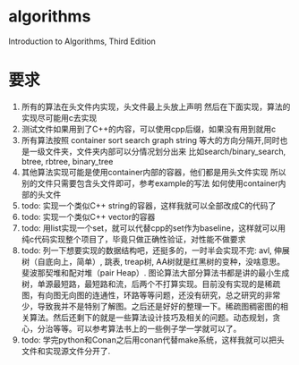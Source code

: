 # algorithms
Introduction to Algorithms, Third Edition

# 要求
1. 所有的算法在头文件内实现，头文件最上头放上声明 然后在下面实现，算法的实现尽可能用c去实现
2. 测试文件如果用到了C++的内容，可以使用cpp后缀，如果没有用到就用c
3. 所有算法按照 container sort search graph string 等大的方向分隔开,同时也是一级文件夹，文件夹内部可以分情况划分出来 比如search/binary_search, btree, rbtree, binary_tree
4. 其他算法实现可能是使用container内部的容器，他们都是用头文件实现 所以别的文件只需要包含头文件即可，参考example的写法 如何使用container内部的头文件
5. todo: 实现一个类似C++ string的容器，这样我就可以全部改成C的代码了
6. todo: 实现一个类似C++ vector的容器
7. todo: 用list实现一个set，就可以代替cpp的set作为baseline，这样就可以用纯c代码实现整个项目了，毕竟只做正确性验证，对性能不做要求
8. todo: 列一下想要实现的数据结构吧，还挺多的，一时半会实现不完: avl, 伸展树（自底向上，简单）, 跳表, treap树, AA树就是红黑树的变种，没啥意思。 斐波那契堆和配对堆（pair Heap）. 图论算法大部分算法书都是讲的最小生成树，单源最短路，最短路和流，后两个不打算实现。目前没有实现的是稀疏图，有向图无向图的连通性，环路等等问题，还没有研究，总之研究的非常少，导致我并不是特别了解图。之后还是好好的整理一下。稀疏图稠密图的相关算法。然后还剩下的就是一些算法设计技巧及相关的问题。动态规划，贪心，分治等等。可以参考算法书上的一些例子学一学就可以了。
9. todo: 学完python和Conan之后用conan代替make系统，这样我就可以把头文件和实现源文件分开了.
